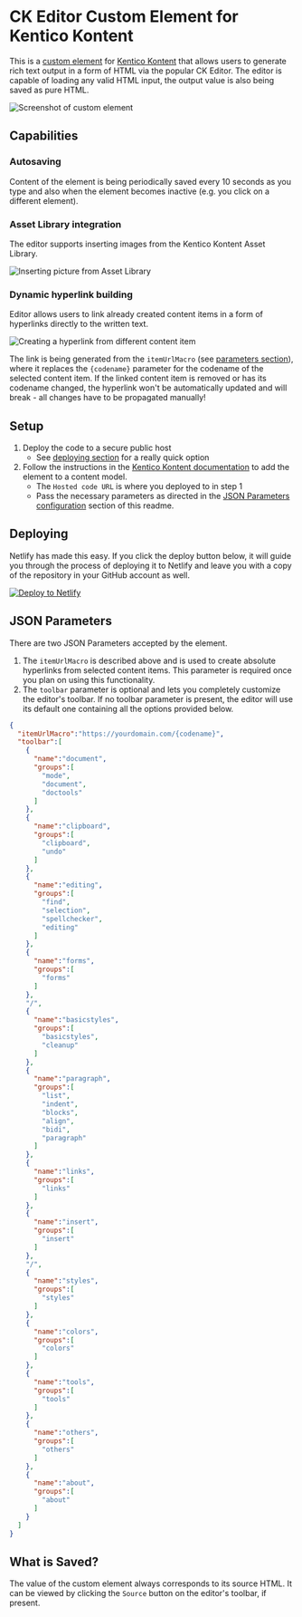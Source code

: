 # CK Editor Custom Element for Kentico Kontent

This is a [custom element](https://docs.kontent.ai/tutorials/develop-apps/integrate/integrating-your-own-content-editing-features) for [Kentico Kontent](https://kontent.ai) that allows users to generate rich text output in a form of HTML via the popular CK Editor. The editor is capable of loading any valid HTML input, the output value is also being saved as pure HTML.

![Screenshot of custom element](ckeditor.png)

## Capabilities

### Autosaving

Content of the element is being periodically saved every 10 seconds as you type and also when the element becomes inactive (e.g. you click on a different element).

### Asset Library integration

The editor supports inserting images from the Kentico Kontent Asset Library.

![Inserting picture from Asset Library](ckeditor_images.gif)

### Dynamic hyperlink building

Editor allows users to link already created content items in a form of hyperlinks directly to the written text.

![Creating a hyperlink from different content item](ckeditor_links.gif)

The link is being generated from the `itemUrlMacro` (see [parameters section](#json-parameters)), where it replaces the `{codename}` parameter for the codename of the selected content item. If the linked content item is removed or has its codename changed, the hyperlink won't be automatically updated and will break - all changes have to be propagated manually!

## Setup

1. Deploy the code to a secure public host
    * See [deploying section](#Deploying) for a really quick option
1. Follow the instructions in the [Kentico Kontent documentation](https://docs.kontent.ai/tutorials/develop-apps/integrate/integrating-your-own-content-editing-features#a-3--displaying-a-custom-element-in-kentico-kontent) to add the element to a content model.
    * The `Hosted code URL` is where you deployed to in step 1
    * Pass the necessary parameters as directed in the [JSON Parameters configuration](#json-parameters) section of this readme.

## Deploying

Netlify has made this easy. If you click the deploy button below, it will guide you through the process of deploying it to Netlify and leave you with a copy of the repository in your GitHub account as well.

[![Deploy to Netlify](https://www.netlify.com/img/deploy/button.svg)](https://app.netlify.com/start/deploy?repository=https://github.com/NattawatPin/kontent-custom-element-ckeditor)

## JSON Parameters

There are two JSON Parameters accepted by the element.

1. The `itemUrlMacro` is described above and is used to create absolute hyperlinks from selected content items. This parameter is required once you plan on using this functionality.
2. The `toolbar` parameter is optional and lets you completely customize the editor's toolbar. If no toolbar parameter is present, the editor will use its default one containing all the options provided below.

```Json
{
  "itemUrlMacro":"https://yourdomain.com/{codename}",
  "toolbar":[
    {
      "name":"document",
      "groups":[
        "mode",
        "document",
        "doctools"
      ]
    },
    {
      "name":"clipboard",
      "groups":[
        "clipboard",
        "undo"
      ]
    },
    {
      "name":"editing",
      "groups":[
        "find",
        "selection",
        "spellchecker",
        "editing"
      ]
    },
    {
      "name":"forms",
      "groups":[
        "forms"
      ]
    },
    "/",
    {
      "name":"basicstyles",
      "groups":[
        "basicstyles",
        "cleanup"
      ]
    },
    {
      "name":"paragraph",
      "groups":[
        "list",
        "indent",
        "blocks",
        "align",
        "bidi",
        "paragraph"
      ]
    },
    {
      "name":"links",
      "groups":[
        "links"
      ]
    },
    {
      "name":"insert",
      "groups":[
        "insert"
      ]
    },
    "/",
    {
      "name":"styles",
      "groups":[
        "styles"
      ]
    },
    {
      "name":"colors",
      "groups":[
        "colors"
      ]
    },
    {
      "name":"tools",
      "groups":[
        "tools"
      ]
    },
    {
      "name":"others",
      "groups":[
        "others"
      ]
    },
    {
      "name":"about",
      "groups":[
        "about"
      ]
    }
  ]
}
```

## What is Saved?

The value of the custom element always corresponds to its source HTML. It can be viewed by clicking the `Source` button on the editor's toolbar, if present.
